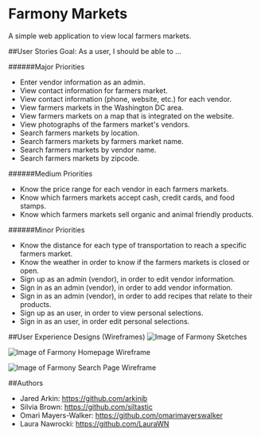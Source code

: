 # Farmony Markets
A simple web application to view local farmers markets.

##User Stories
Goal: As a user, I should be able to ...

######Major Priorities
- Enter vendor information as an admin.
- View contact information for farmers market.
- View contact information (phone, website, etc.) for each vendor.
- View farmers markets in the Washington DC area.
- View farmers markets on a map that is integrated on the website.
- View photographs of the farmers market's vendors.
- Search farmers markets by location.
- Search farmers markets by farmers market name.
- Search farmers markets by vendor name.
- Search farmers markets by zipcode.

######Medium Priorities
- Know the price range for each vendor in each farmers markets.
- Know which farmers markets accept cash, credit cards, and food stamps.
- Know which farmers markets sell organic and animal friendly products.

######Minor Priorities
- Know the distance for each type of transportation to reach a specific farmers market.
- Know the weather in order to know if the farmers markets is closed or open.
- Sign up as an admin (vendor), in order to edit vendor information.
- Sign in as an admin (vendor), in order to add vendor information.
- Sign in as an admin (vendor), in order to add recipes that relate to their products.
- Sign up as an user, in order to view personal selections.
- Sign in as an user, in order edit personal selections.

##User Experience Designs (Wireframes)
![Image of Farmony Sketches](https://github.com/siltastic/farmony-markets/blob/master/planning/user-experience/img/20150823_0000_FM_2015_Planning-Sketches.jpg)

![Image of Farmony Homepage Wireframe](https://github.com/siltastic/farmony-markets/blob/master/planning/user-experience/img/20150823_0000_FM_2015_Web-1.0_Home_Introduction.jpg)

![Image of Farmony Search Page Wireframe](https://github.com/siltastic/farmony-markets/blob/master/planning/user-experience/img/20150823_0001_FM_2015_Web-1.1_Home_SearchMarkets.jpg)

##Authors
- Jared Arkin: https://github.com/arkinjb
- Silvia Brown: https://github.com/siltastic
- Omari Mayers-Walker: https://github.com/omarimayerswalker
- Laura Nawrocki: https://github.com/LauraWN